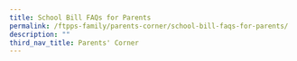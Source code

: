 ```yaml
---
title: School Bill FAQs for Parents
permalink: /ftpps-family/parents-corner/school-bill-faqs-for-parents/
description: ""
third_nav_title: Parents' Corner
---
```

